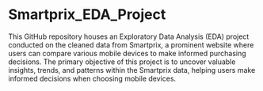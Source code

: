 # Smartprix_EDA_Project
This GitHub repository houses an Exploratory Data Analysis (EDA) project conducted on the cleaned data from Smartprix, a prominent website where users can compare various mobile devices to make informed purchasing decisions. The primary objective of this project is to uncover valuable insights, trends, and patterns within the Smartprix data, helping users make informed decisions when choosing mobile devices.
